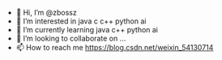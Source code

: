 - 👋 Hi, I’m @zbossz
- 👀 I’m interested in java c c++ python ai
- 🌱 I’m currently learning java c++  python ai
- 💞️ I’m looking to collaborate on ...
- 📫 How to reach me https://blog.csdn.net/weixin_54130714 

<!---
zbossz/zbossz is a ✨ special ✨ repository because its `README.md` (this file) appears on your GitHub profile.
You can click the Preview link to take a look at your changes.
--->
